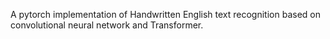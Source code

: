 A pytorch implementation of Handwritten English text recognition based on convolutional neural network and Transformer.
